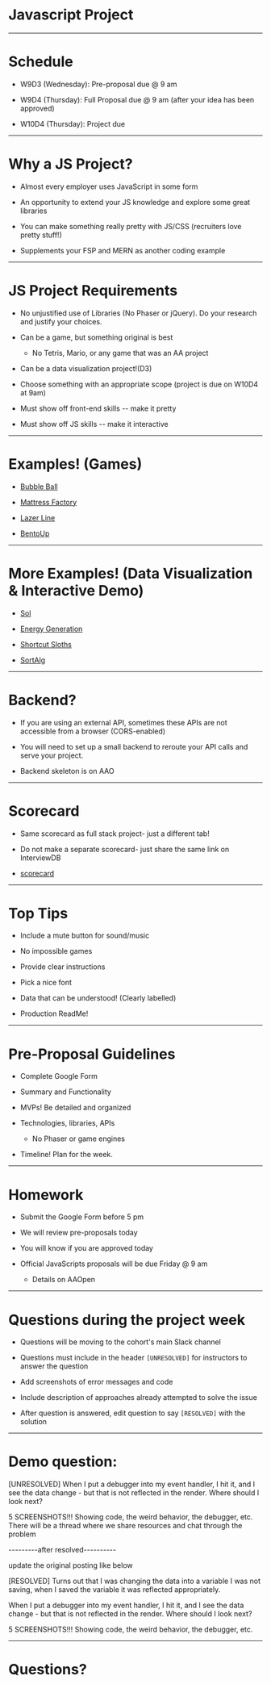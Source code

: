 
# Javascript Project

---

# Schedule

* W9D3 (Wednesday): Pre-proposal due @ 9 am

* W9D4 (Thursday): Full Proposal due @ 9 am (after your idea has been approved)

* W10D4 (Thursday): Project due

---

# Why a JS Project?

* Almost every employer uses JavaScript in some form

* An opportunity to extend your JS knowledge and explore some great libraries

* You can make something really pretty with JS/CSS (recruiters love pretty stuff!)

* Supplements your FSP and MERN as another coding example


---

# JS Project Requirements

* No unjustified use of Libraries (No Phaser or jQuery). Do your research and justify your choices. 

* Can be a game, but something original is best 
	* No Tetris, Mario, or any game that was an AA project 

* Can be a data visualization project!(D3)

* Choose something with an appropriate scope (project is due on W10D4 at 9am)

* Must show off front-end skills -- make it pretty

* Must show off JS skills -- make it interactive



---

# Examples! (Games)

* [Bubble Ball](https://amendoza514.github.io/)

* [Mattress Factory](https://samblyon.github.io/mattressFactory/)

* [Lazer Line](https://mpompili.github.io/lazerline/)

* [BentoUp](https://tiffythinhdang.github.io/bentoUp/dist/)

---

# More Examples! (Data Visualization & Interactive Demo)


* [Sol](https://keginzburg.github.io/sol/)

* [Energy Generation](https://yongbingao.github.io/Electricity-Energy-Generation/)

* [Shortcut Sloths](http://timhwang21.github.io/shortcut-sloths/#/1?_k=1m0lih)

* [SortAlg](https://wc2184.github.io/SortAlg/)

---

# Backend?

* If you are using an external API, sometimes these APIs are not accessible from a browser (CORS-enabled)

* You will need to set up a small backend to reroute your API calls and serve your project. 

* Backend skeleton is on AAO

---

# Scorecard 
* Same scorecard as full stack project- just a different tab! 
* Do not make a separate scorecard- just share the same link on InterviewDB

* [scorecard](https://docs.google.com/spreadsheets/d/1mpc1eArqplVtNakIcgSFHGGEKbFCiRTnOc7d2QUGwW0/edit#gid=935701382)

---

# Top Tips

* Include a mute button for sound/music

* No impossible games

* Provide clear instructions

* Pick a nice font

* Data that can be understood! (Clearly labelled)

* Production ReadMe!


---

# Pre-Proposal Guidelines

* Complete Google Form

* Summary and Functionality
	
* MVPs! Be detailed and organized

* Technologies, libraries, APIs
	* No Phaser or game engines

* Timeline! Plan for the week.

---

# Homework

* Submit the Google Form before 5 pm

* We will review pre-proposals today

* You will know if you are approved today

* Official JavaScripts proposals will be due Friday @ 9 am
	* Details on AAOpen

---

# Questions during the project week

* Questions will be moving to the cohort's main Slack channel

* Questions must include in the header `[UNRESOLVED]` for instructors to answer the question

* Add screenshots of error messages and code

* Include description of approaches already attempted to solve the issue

* After question is answered, edit question to say `[RESOLVED]` with the solution

---

# Demo question:
[UNRESOLVED] When I put a debugger into my event handler, I hit it, and I see the data change - but that is not reflected in the render. Where should I look next?

5 SCREENSHOTS!!! Showing code, the weird behavior, the debugger, etc.
There will be a thread where we share resources and chat through the problem

---------after resolved---------- 

update the original posting like below 

[RESOLVED] Turns out that I was changing the data into a variable I was not saving, when I saved the variable it was reflected appropriately.

When I put a debugger into my event handler, I hit it, and I see the data change - but that is not reflected in the render. Where should I look next?

5 SCREENSHOTS!!! Showing code, the weird behavior, the debugger, etc.

---

# Questions?

